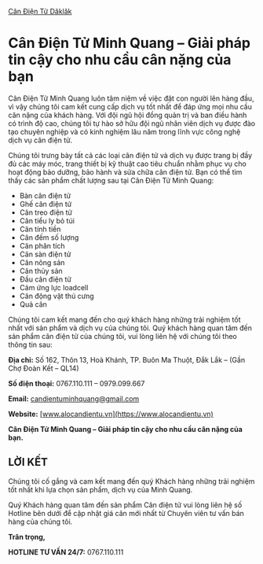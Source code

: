 [Cân Điện Tử Dăklăk](https://www.alocandientu.vn)

# Cân Điện Tử Minh Quang – Giải pháp tin cậy cho nhu cầu cân nặng của bạn

Cân Điện Tử Minh Quang luôn tâm niệm về việc đặt con người lên hàng đầu, vì vậy chúng tôi cam kết cung cấp dịch vụ tốt nhất để đáp ứng mọi nhu cầu cân nặng của khách hàng. Với đội ngũ hội đồng quản trị và ban điều hành có trình độ cao, chúng tôi tự hào sở hữu đội ngũ nhân viên dịch vụ được đào tạo chuyên nghiệp và có kinh nghiệm lâu năm trong lĩnh vực công nghệ dịch vụ cân điện tử.

Chúng tôi trưng bày tất cả các loại cân điện tử và dịch vụ được trang bị đầy đủ các máy móc, trang thiết bị kỹ thuật cao tiêu chuẩn nhằm phục vụ cho hoạt động bảo dưỡng, bảo hành và sửa chữa cân điện tử. Bạn có thể tìm thấy các sản phẩm chất lượng sau tại Cân Điện Tử Minh Quang:

- Bàn cân điện tử
- Ghế cân điện tử
- Cân treo điện tử
- Cân tiểu ly bỏ túi
- Cân tính tiền
- Cân đếm số lượng
- Cân phân tích
- Cân sàn điện tử
- Cân nông sản
- Cân thủy sản
- Đầu cân điện tử
- Cảm ứng lực loadcell
- Cân động vật thú cưng
- Quả cân

Chúng tôi cam kết mang đến cho quý khách hàng những trải nghiệm tốt nhất với sản phẩm và dịch vụ của chúng tôi. Quý khách hàng quan tâm đến sản phẩm cân điện tử của chúng tôi, vui lòng liên hệ với chúng tôi theo thông tin sau:

**Địa chỉ:** Số 162, Thôn 13, Hoà Khánh, TP. Buôn Ma Thuột, Đắk Lắk – (Gần Chợ Đoàn Kết – QL14)

**Số điện thoại:** 0767.110.111 – 0979.099.667

**Email:** candientuminhquang@gmail.com

**Website:** [www.alocandientu.vn](https://www.alocandientu.vn)

**Cân Điện Tử Minh Quang – Giải pháp tin cậy cho nhu cầu cân nặng của bạn.**

## LỜI KẾT

Chúng tôi cố gắng và cam kết mang đến quý Khách hàng những trải nghiệm tốt nhất khi lựa chọn sản phẩm, dịch vụ của Minh Quang.

Quý Khách hàng quan tâm đến sản phẩm Cân điện tử vui lòng liên hệ số Hotline bên dưới để cập nhật giá cân mới nhất từ Chuyên viên tư vấn bán hàng của chúng tôi.

**Trân trọng,**

**HOTLINE TƯ VẤN 24/7:** 0767.110.111

